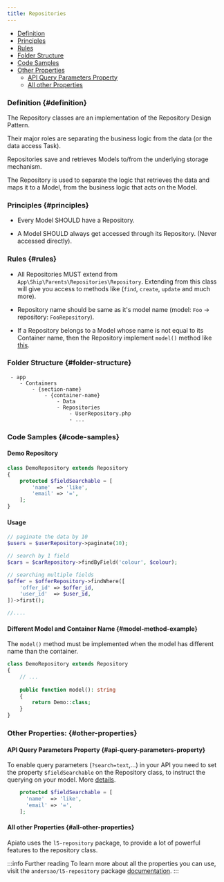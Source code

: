 ```yaml
---
title: Repositories
---
```


* [Definition](#definition)
* [Principles](#principles)
* [Rules](#rules)
* [Folder Structure](#folder-structure)
* [Code Samples](#code-samples)
* [Other Properties](#other-properties)
  * [API Query Parameters Property](#api-query-parameters-property)
  * [All other Properties](#all-other-properties)


### Definition {#definition}

The Repository classes are an implementation of the Repository Design Pattern.

Their major roles are separating the business logic from the data (or the data access Task).

Repositories save and retrieves Models to/from the underlying storage mechanism.

The Repository is used to separate the logic that retrieves the data and maps it to a Model, from the business logic that acts on the Model.

### Principles {#principles}

- Every Model SHOULD have a Repository.

- A Model SHOULD always get accessed through its Repository. (Never accessed directly).

### Rules {#rules}

- All Repositories MUST extend from `App\Ship\Parents\Repositories\Repository`. Extending from this class will give you access to methods like (`find`, `create`, `update` and much more).

- Repository name should be same as it's model name (model: `Foo` -> repository: `FooRepository`).

- If a Repository belongs to a Model whose name is not equal to its Container name, then the Repository implement `model()` method like [this](#model-method-example).

### Folder Structure {#folder-structure}

```
 - app
    - Containers
        - {section-name}
            - {container-name}
                - Data
                - Repositories
                    - UserRepository.php
                    - ...
```

### Code Samples {#code-samples}

#### Demo Repository

```php
class DemoRepository extends Repository
{
    protected $fieldSearchable = [
        'name'  => 'like',
        'email' => '=',
    ];
}
```

#### Usage

```php
// paginate the data by 10
$users = $userRepository->paginate(10);

// search by 1 field
$cars = $carRepository->findByField('colour', $colour);

// searching multiple fields
$offer = $offerRepository->findWhere([
    'offer_id' => $offer_id,
    'user_id'  => $user_id,
])->first();

//....
```

#### Different Model and Container Name {#model-method-example}
The `model()` method must be implemented when the model has different name than the container.

```php
class DemoRepository extends Repository
{
    // ...
    
    public function model(): string
    {
        return Demo::class;
    }
}
```

### Other Properties: {#other-properties}

#### API Query Parameters Property {#api-query-parameters-property}

To enable query parameters (`?search=text`,...) in your API you need to set the property `$fieldSearchable` on the Repository class, to instruct the querying on your model. More [details](../core-features/query-parameters##using-the-request-criteria).

```php
	protected $fieldSearchable = [
      'name'  => 'like',
      'email' => '=',
	];
```

#### All other Properties {#all-other-properties}

Apiato uses the `l5-repository` package, to provide a lot of powerful features to the repository class.  

:::info Further reading
To learn more about all the properties you can use, visit the `andersao/l5-repository` package [documentation](https://github.com/andersao/l5-repository).
:::
